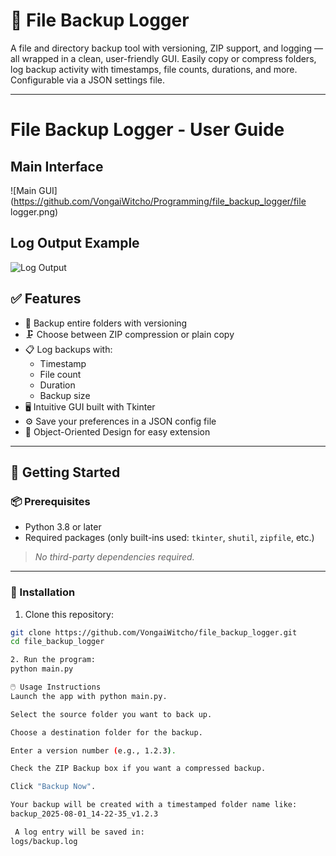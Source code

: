 # 📁 File Backup Logger

A file and directory backup tool with versioning, ZIP support, and logging — all wrapped in a clean, user-friendly GUI. Easily copy or compress folders, log backup activity with timestamps, file counts, durations, and more. Configurable via a JSON settings file.

---
# File Backup Logger - User Guide

## Main Interface

![Main GUI](https://github.com/VongaiWitcho/Programming/file_backup_logger/file logger.png)

## Log Output Example

![Log Output](https://github.com/VongaiWitcho/Programming/file_backup_logger/fileloggerlogs.png)


## ✅ Features

- 🔄 Backup entire folders with versioning
- 🗜️ Choose between ZIP compression or plain copy
- 📋 Log backups with:
  - Timestamp
  - File count
  - Duration
  - Backup size
- 🖥️ Intuitive GUI built with Tkinter
- ⚙️ Save your preferences in a JSON config file
- 🧱 Object-Oriented Design for easy extension

---

## 🏁 Getting Started

### 📦 Prerequisites

- Python 3.8 or later
- Required packages (only built-ins used: `tkinter`, `shutil`, `zipfile`, etc.)

> _No third-party dependencies required._

---

### 🚀 Installation

1. Clone this repository:

```bash
git clone https://github.com/VongaiWitcho/file_backup_logger.git
cd file_backup_logger

2. Run the program:
python main.py

🖱️ Usage Instructions
Launch the app with python main.py.

Select the source folder you want to back up.

Choose a destination folder for the backup.

Enter a version number (e.g., 1.2.3).

Check the ZIP Backup box if you want a compressed backup.

Click "Backup Now".

Your backup will be created with a timestamped folder name like:
backup_2025-08-01_14-22-35_v1.2.3

 A log entry will be saved in:
logs/backup.log

